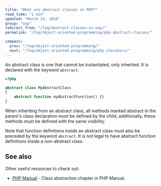 ```yaml
---
title: "What are abstract classes in PHP?"
read_time: "1 min"
updated: "March 14, 2016"
group: "oop"
redirect_from: "/faq/abstract-classes-in-oop/"
permalink: "/faq/object-oriented-programming/php-abstract-classes/"

compass:
  prev: "/faq/object-oriented-programming/"
  next: "/faq/object-oriented-programming/php-iterators/"
---
```


An abstract class is one that cannot be instantiated, only inherited. It is declared
with the keyword `abstract`:

```php
<?php

abstract class MyAbstractClass
{
    abstract function myAbstractFunction() {}
}
```

When inheriting from an abstract class, all methods marked abstract in the
parent's class declaration must be defined by the child; additionally, these
methods must be defined with the same visibility.

Note that function definitions inside an abstract class must also be preceded by
the keyword `abstract`. It is not legal to have abstract function definitions
inside a non-abstract class.

## See also

Other useful resources to check out:

* [PHP Manual](http://php.net/manual/en/language.oop5.abstract.php) - Class abstraction chapter in PHP Manual.

